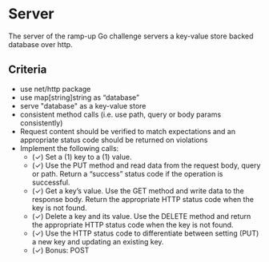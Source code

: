 # Server
The server of the ramp-up Go challenge servers a key-value store backed database over http.

## Criteria
* use net/http package 
* use map[string]string as “database” 
* serve "database" as a key-value store
* consistent method calls (i.e. use path, query or body params consistently)
* Request content should be verified to match expectations and an appropriate status code should be returned on violations
* Implement the following calls:
  * (✓) Set a (1) key to a (1) value.
  * (✓) Use the PUT method and read data from the request body, query or path. Return a “success” status code if the operation is successful.
  * (✓) Get a key’s value. Use the GET method and write data to the response body. Return the appropriate HTTP status code when the key is not found.
  * (✓) Delete a key and its value. Use the DELETE method and return the appropriate HTTP status code when the key is not found.
  * (✓) Use the HTTP status code to differentiate between setting (PUT) a new key and updating an existing key.
  * (✓) Bonus: POST
